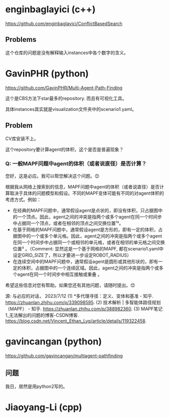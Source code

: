 # enginbaglayici (c++)

https://github.com/enginbaglayici/ConflictBasedSearch

## Problems

这个仓库的问题是没有解释输入instances中各个数字的含义。

# GavinPHR (python)

https://github.com/GavinPHR/Multi-Agent-Path-Finding

这个是CBS方法下star最多的repository. 而且有可视化工具。

具体instances其实就是visualization文件夹中的scenario1.yaml。

## Problem

CV库安装不上。

这个repository要计算agent的体积，这个是否是普遍现象？

### Q: 一般MAPF问题中agent的体积（或者说直径）是否计算？

您好，这是必应。我可以帮您解决这个问题。😊

根据我从网络上搜索到的信息，MAPF问题中agent的体积（或者说直径）是否计算取决于具体的问题模型和假设。不同的MAPF变体可能有不同的对agent体积的考虑方式。例如：

- 在经典的MAPF问题中，通常假设agent是点状的，即没有体积，只占据图中的一个顶点。因此，agent之间的冲突是指两个或多个agent在同一个时间步中占据同一个顶点，或者在相邻的顶点之间交换位置¹²。
- 在基于网格的MAPF问题中，通常假设agent是方形的，即有一定的体积，占据图中的一个或多个单元格。因此，agent之间的冲突是指两个或多个agent在同一个时间步中占据同一个或相邻的单元格，或者在相邻的单元格之间交换位置³ 。（Comment: 显然这是一个基于网格的MAPF, 都在scenario1.yaml中设定GRID_SIZE了，所以才要进一步设定ROBOT_RADIUS）
- 在连续空间中的MAPF问题中，通常假设agent是圆形或其他形状的，即有一定的体积，占据图中的一个连续区域。因此，agent之间的冲突是指两个或多个agent在同一个时间步中相互接触或重叠 。

希望这些信息对您有帮助。如果您还有其他问题，请随时提出。😊

源: 与必应的对话， 2023/7/12
(1) *多代理寻径：定义、变体和基准 - 知乎. https://zhuanlan.zhihu.com/p/339098595.
(2) 技术解析 | 多智能体路径规划（MAPF） - 知乎. https://zhuanlan.zhihu.com/p/388982360.
(3) MAPF笔记1_无法解出的问题的博客-CSDN博客. https://blog.csdn.net/Vincent_Ethan_Lyq/article/details/119322458.

# gavincangan (python)

https://github.com/gavincangan/multiagent-pathfinding

## 问题

我日，居然是用python2写的。

# Jiaoyang-Li (cpp)